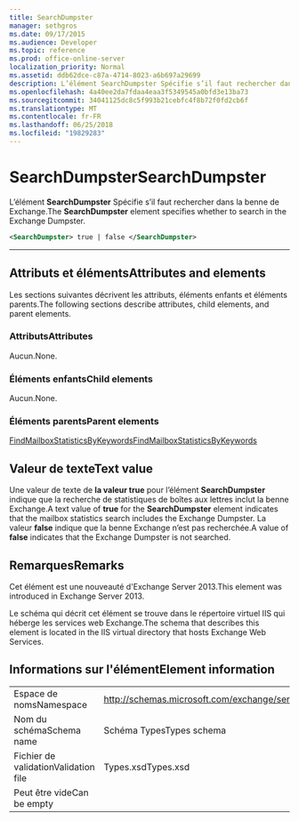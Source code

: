 ```yaml
---
title: SearchDumpster
manager: sethgros
ms.date: 09/17/2015
ms.audience: Developer
ms.topic: reference
ms.prod: office-online-server
localization_priority: Normal
ms.assetid: ddb62dce-c87a-4714-8023-a6b697a29699
description: L’élément SearchDumpster Spécifie s’il faut rechercher dans la benne de Exchange.
ms.openlocfilehash: 4a40ee2da7fdaa4eaa3f5349545a0bfd3e13ba73
ms.sourcegitcommit: 34041125dc8c5f993b21cebfc4f8b72f0fd2cb6f
ms.translationtype: MT
ms.contentlocale: fr-FR
ms.lasthandoff: 06/25/2018
ms.locfileid: "19829283"
---
```

# <a name="searchdumpster"></a><span data-ttu-id="d55e4-103">SearchDumpster</span><span class="sxs-lookup"><span data-stu-id="d55e4-103">SearchDumpster</span></span>

<span data-ttu-id="d55e4-104">L’élément **SearchDumpster** Spécifie s’il faut rechercher dans la benne de Exchange.</span><span class="sxs-lookup"><span data-stu-id="d55e4-104">The **SearchDumpster** element specifies whether to search in the Exchange Dumpster.</span></span> 
  
```XML
<SearchDumpster> true | false </SearchDumpster>
```

 ****
## <a name="attributes-and-elements"></a><span data-ttu-id="d55e4-105">Attributs et éléments</span><span class="sxs-lookup"><span data-stu-id="d55e4-105">Attributes and elements</span></span>

<span data-ttu-id="d55e4-106">Les sections suivantes décrivent les attributs, éléments enfants et éléments parents.</span><span class="sxs-lookup"><span data-stu-id="d55e4-106">The following sections describe attributes, child elements, and parent elements.</span></span>
  
### <a name="attributes"></a><span data-ttu-id="d55e4-107">Attributs</span><span class="sxs-lookup"><span data-stu-id="d55e4-107">Attributes</span></span>

<span data-ttu-id="d55e4-108">Aucun.</span><span class="sxs-lookup"><span data-stu-id="d55e4-108">None.</span></span>
  
### <a name="child-elements"></a><span data-ttu-id="d55e4-109">Éléments enfants</span><span class="sxs-lookup"><span data-stu-id="d55e4-109">Child elements</span></span>

<span data-ttu-id="d55e4-110">Aucun.</span><span class="sxs-lookup"><span data-stu-id="d55e4-110">None.</span></span>
  
### <a name="parent-elements"></a><span data-ttu-id="d55e4-111">Éléments parents</span><span class="sxs-lookup"><span data-stu-id="d55e4-111">Parent elements</span></span>

[<span data-ttu-id="d55e4-112">FindMailboxStatisticsByKeywords</span><span class="sxs-lookup"><span data-stu-id="d55e4-112">FindMailboxStatisticsByKeywords</span></span>](findmailboxstatisticsbykeywords.md)
  
## <a name="text-value"></a><span data-ttu-id="d55e4-113">Valeur de texte</span><span class="sxs-lookup"><span data-stu-id="d55e4-113">Text value</span></span>

<span data-ttu-id="d55e4-114">Une valeur de texte de **la valeur true** pour l’élément **SearchDumpster** indique que la recherche de statistiques de boîtes aux lettres inclut la benne Exchange.</span><span class="sxs-lookup"><span data-stu-id="d55e4-114">A text value of **true** for the **SearchDumpster** element indicates that the mailbox statistics search includes the Exchange Dumpster.</span></span> <span data-ttu-id="d55e4-115">La valeur **false** indique que la benne Exchange n’est pas recherchée.</span><span class="sxs-lookup"><span data-stu-id="d55e4-115">A value of **false** indicates that the Exchange Dumpster is not searched.</span></span> 
  
## <a name="remarks"></a><span data-ttu-id="d55e4-116">Remarques</span><span class="sxs-lookup"><span data-stu-id="d55e4-116">Remarks</span></span>

<span data-ttu-id="d55e4-117">Cet élément est une nouveauté d'Exchange Server 2013.</span><span class="sxs-lookup"><span data-stu-id="d55e4-117">This element was introduced in Exchange Server 2013.</span></span>
  
<span data-ttu-id="d55e4-118">Le schéma qui décrit cet élément se trouve dans le répertoire virtuel IIS qui héberge les services web Exchange.</span><span class="sxs-lookup"><span data-stu-id="d55e4-118">The schema that describes this element is located in the IIS virtual directory that hosts Exchange Web Services.</span></span>
  
## <a name="element-information"></a><span data-ttu-id="d55e4-119">Informations sur l'élément</span><span class="sxs-lookup"><span data-stu-id="d55e4-119">Element information</span></span>

|||
|:-----|:-----|
|<span data-ttu-id="d55e4-120">Espace de noms</span><span class="sxs-lookup"><span data-stu-id="d55e4-120">Namespace</span></span>  <br/> |http://schemas.microsoft.com/exchange/services/2006/types  <br/> |
|<span data-ttu-id="d55e4-121">Nom du schéma</span><span class="sxs-lookup"><span data-stu-id="d55e4-121">Schema name</span></span>  <br/> |<span data-ttu-id="d55e4-122">Schéma Types</span><span class="sxs-lookup"><span data-stu-id="d55e4-122">Types schema</span></span>  <br/> |
|<span data-ttu-id="d55e4-123">Fichier de validation</span><span class="sxs-lookup"><span data-stu-id="d55e4-123">Validation file</span></span>  <br/> |<span data-ttu-id="d55e4-124">Types.xsd</span><span class="sxs-lookup"><span data-stu-id="d55e4-124">Types.xsd</span></span>  <br/> |
|<span data-ttu-id="d55e4-125">Peut être vide</span><span class="sxs-lookup"><span data-stu-id="d55e4-125">Can be empty</span></span>  <br/> ||
   

